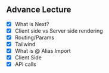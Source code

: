 ## Advance Lecture

- [x] What is Next?
- [x] Client side vs Server side rendering
- [x] Routing/Params
- [x] Tailwind
- [x] What is @ Alias Import
- [x] Client Side
- [x] API calls
